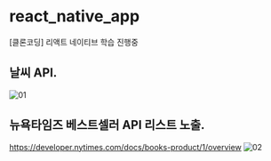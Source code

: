 # react_native_app
[클론코딩] 리액트 네이티브 학습 진행중

## 날씨 API.
![01](https://user-images.githubusercontent.com/68801887/208040973-49328256-1849-4c73-9678-c31f3c6b850d.png)

## 뉴욕타임즈 베스트셀러 API 리스트 노출.
https://developer.nytimes.com/docs/books-product/1/overview
![02](https://user-images.githubusercontent.com/68801887/208105355-c5f8952a-b5dc-4445-b8e9-93e398c68e53.png)
